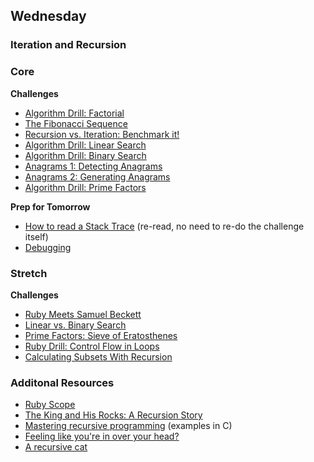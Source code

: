 ## Wednesday
### Iteration and Recursion

### Core

**Challenges**

- [Algorithm Drill: Factorial](../../exercises/algorithm-drill-factorial-challenge)
- [The Fibonacci Sequence](../../exercises/the-fibonacci-sequence-challenge)
- [Recursion vs. Iteration: Benchmark it!](../../exercises/recursion-vs-iteration-benchmarking-it-challenge)
- [Algorithm Drill: Linear Search](../../exercises/algorithm-drill-linear-search-challenge)
- [Algorithm Drill: Binary Search](../../exercises/algorithm-drill-binary-search-challenge)
- [Anagrams 1: Detecting Anagrams](../../exercises/anagrams-1-detecting-anagrams-challenge)
- [Anagrams 2: Generating Anagrams](../../exercises/anagrams-2-generating-anagrams-challenge)
- [Algorithm Drill: Prime Factors](../../exercises/algorithm-drill-prime-factors-challenge)

**Prep for Tomorrow**

- [How to read a Stack Trace](../../exercises/debugging-drill-read-the-error-challenge) (re-read, no need to re-do the challenge itself)
- [Debugging](../readings/debugging/README.md)

### Stretch

**Challenges**

- [Ruby Meets Samuel Beckett](../../exercises/quad-ruby-meets-samuel-beckett-challenge)
- [Linear vs. Binary Search](../../exercises/binary-vs-linear-searching-challenge)
- [Prime Factors: Sieve of Eratosthenes](../../exercises/prime-factors-sieve-of-eratosthenes-challenge)
- [Ruby Drill: Control Flow in Loops](../../exercises/ruby-drill-control-flow-in-loops-challenge)
- [Calculating Subsets With Recursion](../../exercises/review-calculating-subsets-with-recursion-challenge)

### Additonal Resources

- [Ruby Scope](https://github.com/devmain_challenges/reference/wiki/Ruby-Scope)
- [The King and His Rocks: A Recursion Story](http://ruby.bastardsbook.com/chapters/recursion/)
- [Mastering recursive programming](http://www.ibm.com/developerworks/library/l-recurs/index.html) (examples in C)
- [Feeling like you're in over your head?](http://blog.42floors.com/fake-courage/#.Ujnq1GRARq6)
- [A recursive cat](http://sweetsugarmama.net/wp-content/uploads/2011/09/hello-kitty-cat-costume.jpg)
